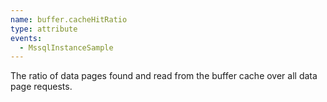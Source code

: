 ```yaml
---
name: buffer.cacheHitRatio
type: attribute
events:
  - MssqlInstanceSample
---
```


The ratio of data pages found and read from the buffer cache over all data page requests.